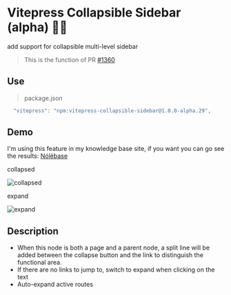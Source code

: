 # Vitepress Collapsible Sidebar (alpha) 📝💨

add support for collapsible multi-level sidebar

> This is the function of PR [#1360](https://github.com/vuejs/vitepress/issues/1360)

## Use

> package.json

```ts
  "vitepress": "npm:vitepress-collapsible-sidebar@1.0.0-alpha.29",
```

## Demo

I'm using this feature in my knowledge base site, if you want you can go see the results: [Nólëbase](https://nolebase.ayaka.io/)

collapsed

![collapsed](https://user-images.githubusercontent.com/19204772/190911974-b25d7e93-6b47-4062-98ae-23cfa303229e.png)

expand

![expand](https://user-images.githubusercontent.com/19204772/190912002-bffe8eb3-7f6a-47ae-9289-42cfad958bac.png)

## Description

- When this node is both a page and a parent node, a split line will be added between the collapse button and the link to distinguish the functional area.
- If there are no links to jump to, switch to expand when clicking on the text
- Auto-expand active routes
